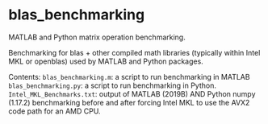 # blas_benchmarking

MATLAB and Python matrix operation benchmarking.

Benchmarking for blas + other compiled math libraries (typically within Intel MKL or openblas) used by MATLAB and Python packages.

Contents:
`blas_benchmarking.m`: a script to run benchmarking in MATLAB
`blas_benchmarking.py`: a script to run benchmarking in Python.
`Intel_MKL_Benchmarks.txt`: output of MATLAB (2019B) AND Python numpy (1.17.2) benchmarking before and after forcing Intel MKL to use the AVX2 code path for an AMD CPU.
